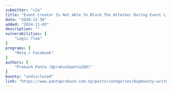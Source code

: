 ```yaml
---
submitter: "c2a"
title: "Event Creator Is Not Able To Block The Attacker During Event Livestream"
date: "2020-12-30"
added: "2024-11-03"
description: ""
vulnerabilities: [
    "Logic flaw"
]
programs: [
    "Meta / Facebook"
]
authors: [
    "Prakash Panta (@prakashpanta268)"
]
bounty: "undisclosed"
link: "https://www.pantaprakash.com.np/posts/categories/bugbounty-writeup/3.html"
---
```




